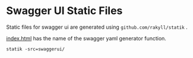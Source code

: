 # Swagger UI Static Files

Static files for swagger ui are generated using `github.com/rakyll/statik` .

[index.html](./swaggerui/index.html) has the name of the swagger yaml generator function.

```shell
statik -src=swaggerui/
```